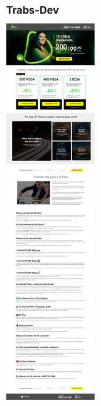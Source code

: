 # Trabs-Dev
 
![](https://github.com/AnaPriscilla/Trabs-Dev/blob/main/arquivos_psd/nova-page-e-form-oi-fibra.netlify.png?raw=true)

